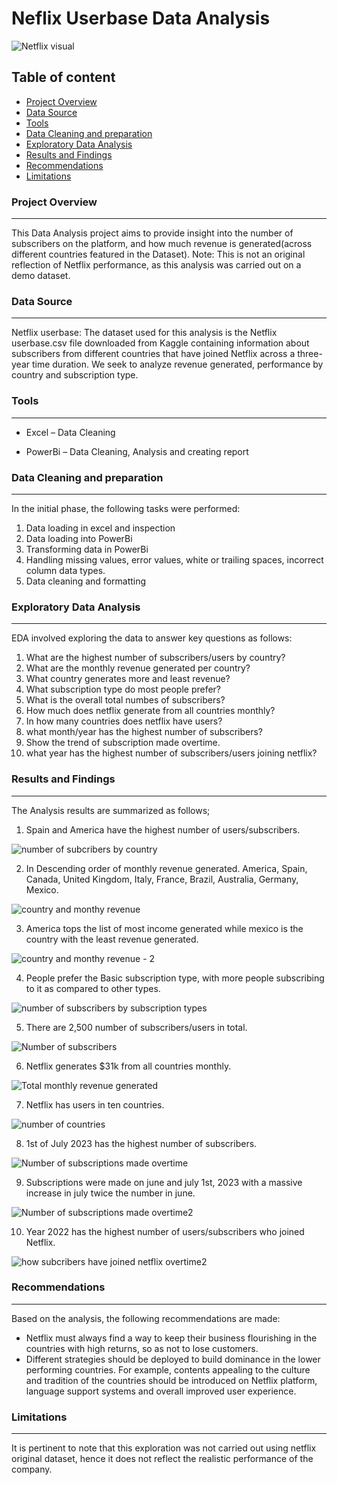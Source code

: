 # Neflix Userbase Data Analysis
![Netflix visual](https://github.com/TheOlajide/Data-Analytics/assets/155437593/5e14ef59-36b1-424d-a0a2-8d0db367589c)


## Table of content
- [Project Overview](#project-overview)
- [Data Source](#data-source)
- [Tools](#tools)
- [Data Cleaning and preparation](#data-cleaning-and-preparation)
- [Exploratory Data Analysis](#exploratory-data-analysis)
- [Results and Findings](#results-and-findings)
- [Recommendations](#recommendations)
- [Limitations](#limitations)

### Project Overview
---

This Data Analysis project aims to provide insight into the number of subscribers on the platform, and how much revenue is generated(across different countries featured in the Dataset).
Note: This is not an original reflection of Netflix performance, as this analysis was carried out on a demo dataset.

### Data Source
---
Netflix userbase: The dataset used for this analysis is the Netflix userbase.csv file downloaded from Kaggle containing information about subscribers from different countries that have joined Netflix across a three-year time duration. We seek to analyze revenue generated, performance by country and subscription type.

### Tools
---

- Excel – Data Cleaning

- PowerBi – Data Cleaning, Analysis and creating report

### Data Cleaning and preparation
---

In the initial phase, the following tasks were performed:

1. Data loading in excel and inspection
2. Data loading into PowerBi
3. Transforming data in PowerBi
4. Handling missing values, error values, white or trailing spaces, incorrect column data types.
5. Data cleaning and formatting

### Exploratory Data Analysis
---

EDA involved exploring the data to answer key questions as follows:
1. What are the highest number of subscribers/users by country?
2. What are the monthly revenue generated per country?
3. What country generates more and least revenue?
4. What subscription type do most people prefer?
5. What is the overall total numbes of subscribers?
6. How much does netflix generate from all countries monthly?
7. In how many countries does netflix have users?
8. what month/year has the highest number of subscribers?
9. Show the trend of subscription made overtime.
10. what year has the highest number of subscribers/users joining netflix?


### Results and Findings
---

The Analysis results are summarized as follows;
1. Spain and America have the highest number of users/subscribers.

![number of subcribers by country](https://github.com/TheOlajide/Data-Analytics/assets/155437593/56064c20-e90e-4545-a1ee-8a7ebd57b3a7)

2. In Descending order of monthly revenue generated. America, Spain, Canada, United Kingdom, Italy, France, Brazil, Australia, Germany, Mexico.
 
![country and monthy revenue](https://github.com/TheOlajide/Data-Analytics/assets/155437593/42b3719b-57ae-45a0-b3db-2239ac1cdc07)


3. America tops the list of most income generated while mexico is the country with the least revenue generated.

![country and monthy revenue - 2](https://github.com/TheOlajide/Data-Analytics/assets/155437593/f31ab9cd-6b64-46a3-ba9b-dfe614a03530)


4. People prefer the Basic subscription type, with more people subscribing to it as compared to other types.

![number of subscribers by subscription types](https://github.com/TheOlajide/Data-Analytics/assets/155437593/8ee5c160-a234-4b42-8505-d1696c9dd288)


5. There are 2,500 number of subscribers/users in total.

![Number of subscribers](https://github.com/TheOlajide/Data-Analytics/assets/155437593/021fcf25-dd54-4a2a-950c-9d0cc22e5928)

6. Netflix generates $31k from all countries monthly.

![Total monthly revenue generated](https://github.com/TheOlajide/Data-Analytics/assets/155437593/be6152f7-7794-415e-9204-a84669067862)

7. Netflix has users in ten countries.

![number of countries](https://github.com/TheOlajide/Data-Analytics/assets/155437593/a22afee8-5939-41c4-86e8-4ebe3d683e73)


8. 1st of July 2023 has the highest number of subscribers.

![Number of subscriptions made overtime](https://github.com/TheOlajide/Data-Analytics/assets/155437593/3c3077e5-32e4-4823-b006-7b6933ed5cde)

9. Subscriptions were made on june and july 1st, 2023 with a massive increase in july twice the number in june.

![Number of subscriptions made overtime2](https://github.com/TheOlajide/Data-Analytics/assets/155437593/073afdf2-7ef2-4e2f-94a4-ed6937a68802)

10. Year 2022 has the highest number of users/subscribers who joined Netflix.

![how subcribers have joined netflix overtime2](https://github.com/TheOlajide/Data-Analytics/assets/155437593/cb6e67c2-a822-4006-8560-17349d70f9ed)


### Recommendations
---
Based on the analysis, the following recommendations are made:
- Netflix must always find a way to keep their business flourishing in the countries with high returns, so as not to lose customers.
- Different strategies should be deployed to build dominance in the lower performing countries. For example, contents appealing to the culture and tradition of the countries should be introduced on Netflix platform, language support systems and overall improved user experience.

 
### Limitations
---
It is pertinent to note that this exploration was not carried out using netflix original dataset, hence it does not reflect the realistic performance of the company.
